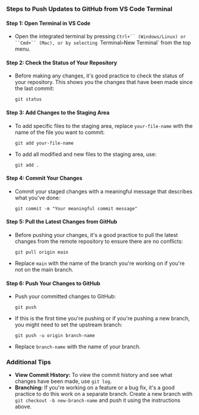 ### Steps to Push Updates to GitHub from VS Code Terminal

#### Step 1: Open Terminal in VS Code

- Open the integrated terminal by pressing `Ctrl+`` (Windows/Linux) or ``Cmd+`` (Mac), or by selecting `Terminal` > `New Terminal` from the top menu.

#### Step 2: Check the Status of Your Repository

- Before making any changes, it's good practice to check the status of your repository. This shows you the changes that have been made since the last commit:
  ```
  git status
  ```

#### Step 3: Add Changes to the Staging Area

- To add specific files to the staging area, replace `your-file-name` with the name of the file you want to commit:
  ```
  git add your-file-name
  ```
- To add all modified and new files to the staging area, use:
  ```
  git add .
  ```

#### Step 4: Commit Your Changes

- Commit your staged changes with a meaningful message that describes what you've done:
  ```
  git commit -m "Your meaningful commit message"
  ```

#### Step 5: Pull the Latest Changes from GitHub

- Before pushing your changes, it's a good practice to pull the latest changes from the remote repository to ensure there are no conflicts:
  ```
  git pull origin main
  ```
- Replace `main` with the name of the branch you're working on if you're not on the main branch.

#### Step 6: Push Your Changes to GitHub

- Push your committed changes to GitHub:
  ```
  git push
  ```
- If this is the first time you're pushing or if you're pushing a new branch, you might need to set the upstream branch:
  ```
  git push -u origin branch-name
  ```
- Replace `branch-name` with the name of your branch.

### Additional Tips

- **View Commit History:** To view the commit history and see what changes have been made, use `git log`.
- **Branching:** If you're working on a feature or a bug fix, it's a good practice to do this work on a separate branch. Create a new branch with `git checkout -b new-branch-name` and push it using the instructions above.


